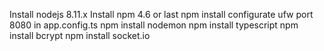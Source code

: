 Install nodejs 8.11.x
Install npm 4.6 or last
npm install 
configurate ufw port 8080 in app.config.ts
npm install nodemon
npm install typescript
npm install bcrypt
npm install socket.io
